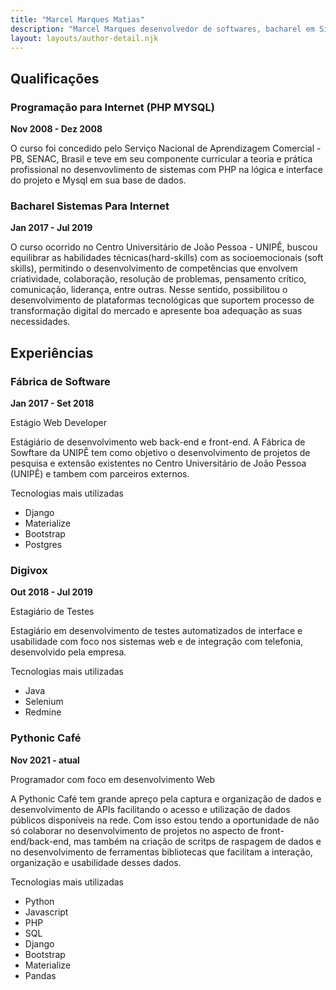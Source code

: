 ```yaml
---
title: "Marcel Marques Matias"
description: "Marcel Marques desenvolvedor de softwares, bacharel em Sistemas para Internet. Nesse link veja mais sobre minhas qualificações e experiências."
layout: layouts/author-detail.njk
---
```


## Qualificações

### Programação para Internet (PHP MYSQL)

**Nov 2008 - Dez 2008**

O curso foi concedido pelo Serviço Nacional de Aprendizagem Comercial - PB, SENAC,
Brasil e teve em seu componente curricular a teoria e prática profissional no
desenvovlimento de sistemas com PHP na lógica e interface do projeto e Mysql em
sua base de dados.

### Bacharel Sistemas Para Internet

**Jan 2017 - Jul 2019**

O curso ocorrido no  Centro Universitário de João Pessoa - UNIPÊ, buscou
equilibrar as habilidades técnicas(hard-skills) com as socioemocionais
(soft skills), permitindo o desenvolvimento de competências que envolvem
criatividade, colaboração, resolução de problemas, pensamento crítico,
comunicação, liderança, entre outras. Nesse sentido, possibilitou o
desenvolvimento de plataformas tecnológicas que suportem processo de
transformação digital do mercado e apresente boa adequação as suas necessidades.

## Experiências

### Fábrica de Software

**Jan 2017 - Set 2018**

Estágio Web Developer

Estágiário de desenvolvimento web back-end e front-end. A Fábrica de Sowftare da
UNIPÊ tem como objetivo o desenvolvimento de projetos de pesquisa e extensão
existentes no Centro Universitário de João Pessoa (UNIPÊ) e tambem com parceiros
externos.

Tecnologias mais utilizadas

* Django
* Materialize
* Bootstrap
* Postgres

### Digivox

**Out 2018 - Jul 2019**

Estagiário de Testes

Estagiário em desenvolvimento de testes automatizados de interface e usabilidade
com foco nos sistemas web e de integração com telefonia, desenvolvido pela empresa.

Tecnologias mais utilizadas

* Java
* Selenium
* Redmine

### Pythonic Café

**Nov 2021 - atual**

Programador com foco em desenvolvimento Web

A Pythonic Café tem grande apreço pela captura e organização de dados e
desenvolvimento de APIs facilitando o acesso e utilização de dados públicos
disponíveis na rede. Com isso estou tendo a oportunidade de não só colaborar no
desenvolvimento de projetos no aspecto de front-end/back-end, mas também na
criação de scritps de raspagem de dados e no desenvolvimento de ferramentas
bibliotecas que facilitam a interação, organização e usabilidade desses dados.

Tecnologias mais utilizadas

* Python
* Javascript
* PHP
* SQL
* Django
* Bootstrap
* Materialize
* Pandas
